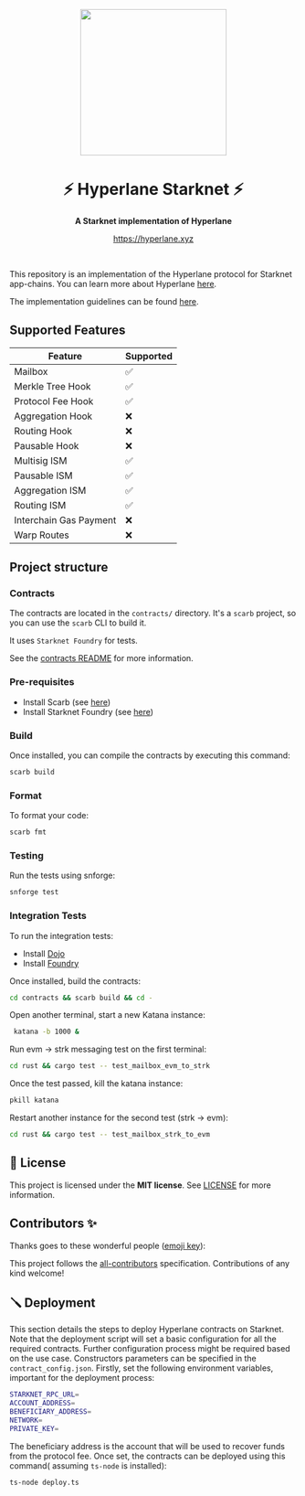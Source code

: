 <!-- prettier-ignore-start -->
<!-- markdownlint-disable -->

<!-- ************************************* -->
<!-- *        HEADER WITH LOGO           * -->
<!-- ************************************* -->
<p align="center">
  <img src="assets/logo/logo.png" height="256">
</p>

<h1 align="center">⚡ Hyperlane Starknet ⚡</h1>

<p align="center">
  <strong>A Starknet implementation of Hyperlane</strong>
</p>

<p align="center">
  <a href="https://hyperlane.xyz">https://hyperlane.xyz</a>
</p>

<!-- ************************************* -->
<!-- *        BADGES                     * -->
<!-- ************************************* -->
<div align="center">
<br />


</div>

<!-- ************************************* -->
<!-- *        CONTENTS                   * -->
<!-- ************************************* -->

This repository is an implementation of the Hyperlane protocol for Starknet app-chains.
You can learn more about Hyperlane [here](https://docs.hyperlane.xyz/docs/protocol/protocol-overview).

The implementation guidelines can be found [here](https://docs.hyperlane.xyz/docs/guides/implementation-guide).

## Supported Features
| Feature  |  Supported |
|---|---|
| Mailbox   |  ✅ |  
| Merkle Tree Hook  | ✅  |  
| Protocol Fee Hook  | ✅  |  
|  Aggregation Hook | ❌ |  
|  Routing Hook | ❌ |  
|  Pausable Hook | ❌ |  
|  Multisig ISM | ✅ |  
|  Pausable ISM | ✅ |  
|  Aggregation ISM | ✅ |  
|  Routing ISM | ✅ |  
|  Interchain Gas Payment | ❌ |  
|  Warp Routes | ❌ |  


## Project structure

### Contracts

The contracts are located in the `contracts/` directory. It's a `scarb` project, so you can use the `scarb` CLI to build it.

It uses `Starknet Foundry` for tests.

See the [contracts README](contracts/README.md) for more information.

### Pre-requisites
- Install Scarb (see [here](https://docs.swmansion.com/scarb/download))
- Install Starknet Foundry (see [here](https://github.com/foundry-rs/starknet-foundry))

### Build

Once installed, you can compile the contracts by executing this command:
```bash
scarb build
```

### Format

To format your code:
```bash
scarb fmt
```

### Testing

Run the tests using snforge:
```bash
snforge test
```

### Integration Tests

To run the integration tests: 
  - Install [Dojo](https://book.dojoengine.org/getting-started)
  - Install [Foundry](https://book.getfoundry.sh/getting-started/installation)

Once installed, build the contracts: 
```bash
cd contracts && scarb build && cd -
```

Open another terminal, start a new Katana instance: 
```bash
 katana -b 1000 &
 ```

Run evm -> strk messaging test on the first terminal: 
 ```bash
 cd rust && cargo test -- test_mailbox_evm_to_strk
 ```

Once the test passed, kill the katana instance: 
```bash
pkill katana
```

Restart another instance for the second test (strk -> evm): 
```bash
cd rust && cargo test -- test_mailbox_strk_to_evm
 ```

## 📖 License

This project is licensed under the **MIT license**. See [LICENSE](LICENSE) for more information.

## Contributors ✨

Thanks goes to these wonderful people ([emoji key](https://allcontributors.org/docs/en/emoji-key)):

<!-- ALL-CONTRIBUTORS-LIST:START - Do not remove or modify this section -->
<!-- prettier-ignore-start -->
<!-- markdownlint-disable -->


<!-- markdownlint-restore -->
<!-- prettier-ignore-end -->

<!-- ALL-CONTRIBUTORS-LIST:END -->

This project follows the [all-contributors](https://github.com/all-contributors/all-contributors) specification. Contributions of any kind welcome!


## 🪛 Deployment

This section details the steps to deploy Hyperlane contracts on Starknet. Note that the deployment script will set a basic configuration for all the required contracts. Further configuration process might be required based on the use case. Constructors parameters can be specified in the `contract_config.json`.
Firstly, set the following environment variables, important for the deployment process: 
```bash
STARKNET_RPC_URL=
ACCOUNT_ADDRESS=
BENEFICIARY_ADDRESS=
NETWORK=
PRIVATE_KEY=
``` 
The beneficiary address is the account that will be used to recover funds from the protocol fee. 
Once set, the contracts can be deployed using this command( assuming `ts-node` is installed): 

```bash
ts-node deploy.ts  
``` 